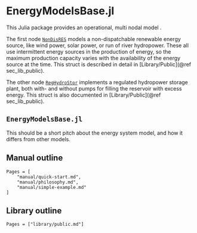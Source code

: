# EnergyModelsBase.jl

This Julia package provides an operational, multi nodal model .

The first node [`NonDisRES`](@ref) models a non-dispatchable renewable energy source, like 
wind power, solar power, or run of river hydropower. These all use intermittent energy 
sources in the production of energy, so the maximum production capacity varies with the 
availability of the energy source at the time. This struct is described in detail in 
[Library/Public](@ref sec_lib_public).

The other node [`RegHydroStor`](@ref) implements a regulated hydropower storage plant, 
both with- and without pumps for filling the reservoir with excess energy. This struct is 
also documented in [Library/Public](@ref sec_lib_public).


## `EnergyModelsBase.jl`

This should be a short pitch about the energy system model, and how it differs from other 
models.


## Manual outline
```@contents
Pages = [
    "manual/quick-start.md",
    "manual/philosophy.md",
    "manual/simple-example.md"
]
```

## Library outline
```@contents
Pages = ["library/public.md"]
```